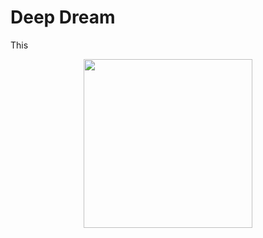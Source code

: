 # Deep Dream
 
This 


<p align="center">
<img src="data/Original images/bridge/sky.jpg" width="270px">
</p>
